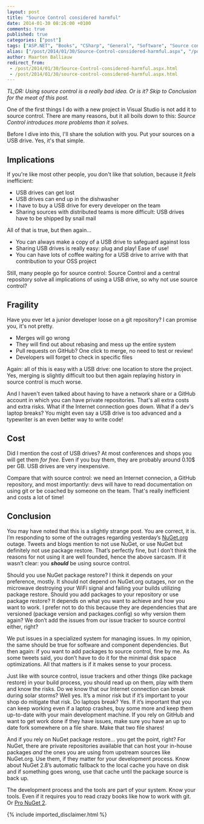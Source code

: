 ```yaml
---
layout: post
title: "Source Control considered harmful"
date: 2014-01-30 08:26:00 +0100
comments: true
published: true
categories: ["post"]
tags: ["ASP.NET", "Books", "CSharp", "General", "Software", "Source control"]
alias: ["/post/2014/01/30/Source-Control-considered-harmful.aspx", "/post/2014/01/30/source-control-considered-harmful.aspx"]
author: Maarten Balliauw
redirect_from:
 - /post/2014/01/30/Source-Control-considered-harmful.aspx.html
 - /post/2014/01/30/source-control-considered-harmful.aspx.html
---
```

<p><em>TL;DR: Using source control is a really bad idea. Or is it? Skip to Conclusion for the meat of this post.</em><p>One of the first things I do with a new project in Visual Studio is not add it to source control. There are many reasons, but it all boils down to this: <em>Source Control introduces more problems than it solves.</em><p>Before I dive into this, I'll share the solution with you. Put your sources on a USB drive. Yes, it's that simple. <h2>Implications</h2> <p>If you're like most other people, you don't like that solution, because it <em>feels</em> inefficient: <ul> <li>USB drives can get lost</li> <li>USB drives can end up in the dishwasher</li> <li>I have to buy a USB drive for every developer on the team</li> <li>Sharing sources with distributed teams is more difficult: USB drives have to be shipped by snail mail</li></ul> <p>All of that is true, but then again... <ul> <li>You can always make a copy of a USB drive to safeguard against loss</li> <li>Sharing USB drives is really easy: plug and play! Ease of use!</li> <li>You can have lots of coffee waiting for a USB drive to arrive with that contribution to your OSS project</li></ul> <p>Still, many people go for source control: Source Control and a central repository solve all implications of using a USB drive, so why not use source control? <h2>Fragility</h2> <p>Have you ever let a junior developer loose on a git repository? I can promise you, it's not pretty. <ul> <li>Merges will go wrong</li> <li>They will find out about rebasing and mess up the entire system</li> <li>Pull requests on GitHub? One click to merge, no need to test or review!</li> <li>Developers will forget to check in specific files</li></ul> <p>Again: all of this is easy with a USB drive: one location to store the project. Yes, merging is slightly difficult too but then again replaying history in source control is much worse. <p>And I haven't even talked about having to have a network share or a GitHub account in which you can have private repositories. That's all extra costs and extra risks. What if the Internet connection goes down. What if a dev's laptop breaks? You might even say a USB drive is too advanced and a typewriter is an even better way to write code! <h2>Cost</h2> <p>Did I mention the cost of USB drives? At most conferences and shops you will get them<em> for free</em>. Even if you buy them, they are probably around 0.10$ per GB. USB drives are very inexpensive. <p>Compare that with source control: we need an Internet connecion, a GitHub repository, and most importantly: devs will have to read documentation on using git or be coached by someone on the team. That's really inefficient and costs a lot of time! <h2>Conclusion</h2> <p>You may have noted that this is a slightly strange post. You are correct, it is. I’m responding to some of the outrages regarding yesterday’s <a href="http://www.nuget.org">NuGet.org</a> outage. Tweets and blogs mention to not use NuGet, or use NuGet but definitely not use package restore. That’s perfectly fine, but I don’t think the reasons for not using it are well founded, hence the above sarcasm. If it wasn’t clear: you <strong><em>should</em></strong> be using source control. <p>Should you use NuGet package restore? I think it depends on your preference, mostly. It should not depend on NuGet.org outages, nor on the microwave destroying your WiFi signal and failing your builds utilizing package restore. Should you add packages to your repository or use package restore? It depends on what you want to achieve and how you want to work. I prefer not to do this because they are dependencies that are versioned (package version and packages.config) so why version them again? We don’t add the issues from our issue tracker to source control either, right? <p>We put issues in a specialized system for managing issues. In my opinion, the same should be true for software and component dependencies. But then again: if you want to add packages to source control, fine by me. As some tweets said, you don’t have to do it for the minimal disk space optimizations. All that matters is if it makes sense to your process.&nbsp; <p>Just like with source control, issue trackers and other things (like package restore) in your build process, you should read up on them, play with them and know the risks. Do we know that our Internet connection can break during solar storms? Well yes. It’s a minor risk but if it’s important to your shop do mitigate that risk. Do laptops break? Yes. If it’s important that you can keep working even if a laptop crashes, buy some more and keep them up-to-date with your main development machine. If you rely on GitHub and want to get work done if they have issues, make sure you have an up to date fork somewhere on a file share. Make that two file shares! <p>And if you rely on NuGet package restore… you get the point, right? For NuGet, there are private repositories available that can host your in-house packages <em>and</em> the ones you are using from upstream sources like NuGet.org. Use them, if they matter for your development process. Know about NuGet 2.8’s automatic fallback to the local cache you have on disk and if something goes wrong, use that cache until the package source is back up. <p>The development process and the tools are part of your system. Know your tools. Even if it requires you to read crazy books like how to work with git. Or <a href="http://amzn.to/pronuget2">Pro NuGet 2</a>.</p>
{% include imported_disclaimer.html %}

